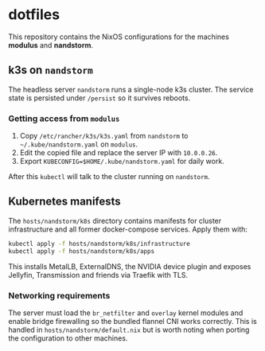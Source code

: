 # dotfiles

This repository contains the NixOS configurations for the machines **modulus** and **nandstorm**.

## k3s on `nandstorm`

The headless server `nandstorm` runs a single-node k3s cluster.  The service
state is persisted under `/persist` so it survives reboots.

### Getting access from `modulus`

1. Copy `/etc/rancher/k3s/k3s.yaml` from `nandstorm` to
   `~/.kube/nandstorm.yaml` on `modulus`.
2. Edit the copied file and replace the server IP with `10.0.0.26`.
3. Export `KUBECONFIG=$HOME/.kube/nandstorm.yaml` for daily work.

After this `kubectl` will talk to the cluster running on `nandstorm`.

## Kubernetes manifests

The `hosts/nandstorm/k8s` directory contains manifests for cluster
infrastructure and all former docker-compose services.  Apply them with:

```sh
kubectl apply -f hosts/nandstorm/k8s/infrastructure
kubectl apply -f hosts/nandstorm/k8s/apps
```

This installs MetalLB, ExternalDNS, the NVIDIA device plugin and exposes
Jellyfin, Transmission and friends via Traefik with TLS.

### Networking requirements

The server must load the `br_netfilter` and `overlay` kernel modules and
enable bridge firewalling so the bundled flannel CNI works correctly.  This is
handled in `hosts/nandstorm/default.nix` but is worth noting when porting the
configuration to other machines.
